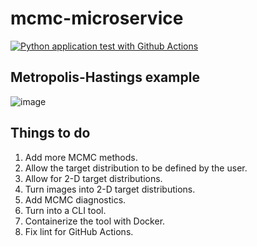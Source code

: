 # mcmc-microservice

[![Python application test with Github Actions](https://github.com/blueskycircle/mcmc-microservice/actions/workflows/main.yml/badge.svg)](https://github.com/blueskycircle/mcmc-microservice/actions/workflows/main.yml)

## Metropolis-Hastings example

![image](https://github.com/user-attachments/assets/a44d6601-537f-427c-add8-46a6a48e91c4)

## Things to do

1. Add more MCMC methods.
2. Allow the target distribution to be defined by the user.
3. Allow for 2-D target distributions.
4. Turn images into 2-D target distributions.
5. Add MCMC diagnostics.
6. Turn into a CLI tool.
7. Containerize the tool with Docker.
8. Fix lint for GitHub Actions.
